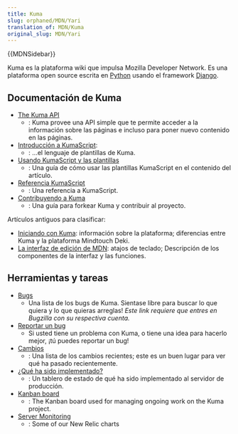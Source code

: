 ```yaml
---
title: Kuma
slug: orphaned/MDN/Yari
translation_of: MDN/Kuma
original_slug: MDN/Yari
---
```


{{MDNSidebar}}

Kuma es la plataforma wiki que impulsa Mozilla Developer Network. Es una plataforma open source escrita en [Python](http://www.python.org/) usando el framework [Django](https://www.djangoproject.com/).

## Documentación de Kuma

- [The Kuma API](/es/docs/Project:MDN/Kuma/API)
  - : Kuma provee una API simple que te permite acceder a la información sobre las páginas e incluso para poner nuevo contenido en las páginas.
- [Introducción a KumaScript](/es/docs/Project:Introduction_to_KumaScript):
  - : ...el lenguaje de plantillas de Kuma.
- [Usando KumaScript y las plantillas](/es/docs/Project:MDN/Kuma/KumaScript_guide)
  - : Una guía de cómo usar las plantillas KumaScript en el contenido del artículo.
- [Referencia KumaScript](/es/docs/Project:MDN/Kuma/KumaScript_reference)
  - : Una referencia a KumaScript.
- [Contribuyendo a Kuma](/es/docs/Project:MDN/Kuma/Contributing)
  - : Una guía para forkear Kuma y contribuir al proyecto.

Artículos antiguos para clasificar:

- [Iniciando con Kuma](/es/docs/Project:Getting_started_with_Kuma): información sobre la plataforma; diferencias entre Kuma y la plataforma Mindtouch Deki.
- [La interfaz de edición de MDN](/es/docs/Project:MDC_editor_guide): atajos de teclado; Descripción de los componentes de la interfaz y las funciones.

## Herramientas y tareas

- [Bugs](https://bugzilla.mozilla.org/buglist.cgi?cmdtype=dorem&remaction=run&namedcmd=mdn-backlog&sharer_id=416309&list_id=6206936)
  - Una lista de los bugs de Kuma. Sientase libre para buscar lo que quiera y lo que quieras arreglas! _Este link requiere que entres en Bugzilla con su respectiva cuenta._
- [Reportar un bug](https://bugzilla.mozilla.org/enter_bug.cgi?product=Mozilla%20Developer%20Network)
  - Si usted tiene un problema con Kuma, o tiene una idea para hacerlo mejor, ¡tú puedes reportar un bug!
- [Cambios](/es/docs/Project:MDN/Kuma/Changelog)
  - : Una lista de los cambios recientes; este es un buen lugar para ver qué ha pasado recientemente.
- [¿Qué ha sido implementado?](http://mzl.la/mdn_whats_deployed)
  - : Un tablero de estado de qué ha sido implementado al servidor de producción.
- [Kanban board](https://mdn.kanbanery.com/projects/32137/board/?key=0383ba5f05e165e0eb19d8476654fe9775ce2ca7)
  - : The Kanban board used for managing ongoing work on the Kuma project.
- [Server Monitoring](/es/docs/Project:MDN/ServerCharts)
  - : Some of our New Relic charts
